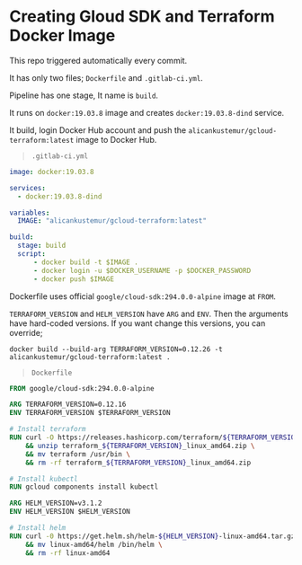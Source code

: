 # Creating Gloud SDK and Terraform Docker Image

This repo triggered automatically every commit.

It has only two files; `Dockerfile` and `.gitlab-ci.yml`.

Pipeline has one stage, It name is `build`.

It runs on `docker:19.03.8` image and creates `docker:19.03.8-dind` service.


It build, login Docker Hub account and push the `alicankustemur/gcloud-terraform:latest` image to Docker Hub.

> `.gitlab-ci.yml`

```yaml
image: docker:19.03.8

services:
  - docker:19.03.8-dind

variables:
  IMAGE: "alicankustemur/gcloud-terraform:latest"

build:
  stage: build
  script:
      - docker build -t $IMAGE .
      - docker login -u $DOCKER_USERNAME -p $DOCKER_PASSWORD
      - docker push $IMAGE
```


Dockerfile uses official `google/cloud-sdk:294.0.0-alpine` image at `FROM`.

`TERRAFORM_VERSION` and `HELM_VERSION` have `ARG` and `ENV`. Then the arguments have hard-coded versions. If you want change this versions, you can override;

```
docker build --build-arg TERRAFORM_VERSION=0.12.26 -t alicankustemur/gcloud-terraform:latest .
```


> `Dockerfile`

```Dockerfile
FROM google/cloud-sdk:294.0.0-alpine

ARG TERRAFORM_VERSION=0.12.16
ENV TERRAFORM_VERSION $TERRAFORM_VERSION

# Install terraform
RUN curl -O https://releases.hashicorp.com/terraform/${TERRAFORM_VERSION}/terraform_${TERRAFORM_VERSION}_linux_amd64.zip \
    && unzip terraform_${TERRAFORM_VERSION}_linux_amd64.zip \
    && mv terraform /usr/bin \
    && rm -rf terraform_${TERRAFORM_VERSION}_linux_amd64.zip

# Install kubectl
RUN gcloud components install kubectl

ARG HELM_VERSION=v3.1.2
ENV HELM_VERSION $HELM_VERSION

# Install helm
RUN curl -0 https://get.helm.sh/helm-${HELM_VERSION}-linux-amd64.tar.gz | tar xz \
    && mv linux-amd64/helm /bin/helm \
    && rm -rf linux-amd64
```